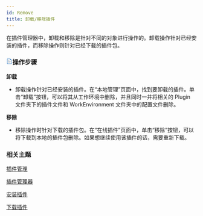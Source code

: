 ```yaml
---
id: Remove
title: 卸载/移除插件
---
```

在插件管理器中，卸载和移除是针对不同的对象进行操作的。卸载操作针对已经安装的插件，而移除操作则针对已经下载的插件包。

### ![](../img/read.gif)操作步骤

**卸载**

* 卸载操作针对已经安装的插件。在“本地管理”页面中，找到要卸载的插件。单击“卸载”按钮，可以将其从工作环境中删除，并且同时一并将相关的 Plugin 文件夹下的插件文件和 WorkEnvironment 文件夹中的配置文件删除。

**移除**

* 移除操作时针对下载的插件包。在“在线插件”页面中，单击“移除”按钮，可以将下载到本地的插件包删除。如果想继续使用该插件的话，需要重新下载。

### 相关主题

 [插件管理](aboutpluginmanage)

 [插件管理器](manager)

 [安装插件](Install)

 [下载插件](Download)

